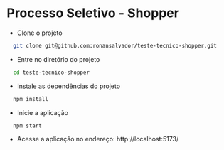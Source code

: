 
# Processo Seletivo - Shopper


- Clone o projeto

```bash
  git clone git@github.com:ronansalvador/teste-tecnico-shopper.git
```

- Entre no diretório do projeto

```bash
  cd teste-tecnico-shopper
```

- Instale as dependências do projeto

```bash
  npm install
```

- Inicie a aplicação

```bash
  npm start
```

- Acesse a aplicação no endereço: http://localhost:5173/